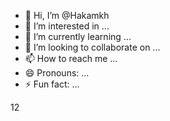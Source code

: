 - 👋 Hi, I’m @Hakamkh
- 👀 I’m interested in ...
- 🌱 I’m currently learning ...
- 💞️ I’m looking to collaborate on ...
- 📫 How to reach me ...
- 😄 Pronouns: ...
- ⚡ Fun fact: ...

<!---
Hakamkh/Hakamkh is a ✨ special ✨ repository because its `README.md` (this file) appears on your GitHub profile.
You can click the Preview link to take a look at your changes.
--->12

